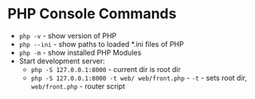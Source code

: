 # PHP Console Commands

- `php -v` - show version of PHP
- `php --ini` - show paths to loaded *.ini files of PHP
- `php -m` - show installed PHP Modules
- Start development server:
  - `php -S 127.0.0.1:8000` - current dir is root dir
  - `php -S 127.0.0.1:8000 -t web/ web/front.php` - `-t` - sets root dir, `web/front.php` - router script
